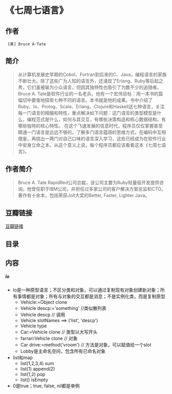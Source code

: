 《七周七语言》
=======================

## 作者
     [美] Bruce A·Tate 
  
## 简介
> 从计算机发展史早期的Cobol、Fortran到后来的C、Java，编程语言的家族不断壮大。除了这些广为人知的语言外，还涌现了Erlang、Ruby等后起之秀，它们虽被喻为小众语言，但因其独特性也吸引了为数不少的追随者。
Bruce A. Tate是软件行业的一名老兵，他有一个宏伟目标：用一本书的篇幅切中要害地探索七种不同的语言。本书就是他的成果。书中介绍了Ruby、Io、Prolog、Scala、Erlang、Clojure和Haskell这七种语言，关注每一门语言的精髓和特性，重点解决如下问题：这门语言的类型模型是什么，编程范式是什么，如何与其交互，有哪些决策构造和核心数据结构，有哪些独特的核心特性。
在这个飞速发展的信息时代，程序员仅仅掌握甚至精通一门语言是远远不够的。了解多门语言蕴涵的思维方式，在编码中互相借鉴，再挑出一两门对自己口味的语言深入学习，这些已经成为在软件行业中安身立命之本。从这个意义上说，每个程序员都应该看看这本《七周七语言》。

## 作者简介
> Bruce A. Tate RapidRed公司总裁，该公司主要为Ruby轻量级开发提供咨询。他曾任职于IBM公司，并担任过多家公司的客户解决方案总监和CTO。著作有十余本，包括荣获Jolt大奖的Better, Faster, Lighter Java。


## 豆瓣链接
[豆瓣链接](https://book.douban.com/subject/10555435/)

## 目录

## 内容

##### Io
* Io是一种原型语言；不区分类和对象，可以通过复制现有对象创建新对象；所有事情都是对象；所有与对象的交互都是消息；不是实例化类，而是复制原型
  - Vehicle:=Object clone
  - Vehicle descp:='something'  //类似散列表
  - Vehicle descp // 调用
  - Vehicle slotNames ==> ('list', 'descp')
  - Vehicle type
  - Car:=Vehicle clone  // 类型以大写开头
  - farrari:Vehicle clone  // 对象
  - Car drive:=method('vroom') // 方法是对象，可以赋值给一个slot
  - Lobby是主命名空间，包含所有已命名对象
* list和map
  - list(1,2,3,4) sum
  - list(1) append(2)
  - list(1,2) pop
  - list() isEmpty
* 0是true；true, false, nil都是单例
